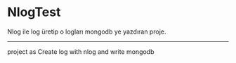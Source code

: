 # NlogTest

Nlog ile log üretip o logları mongodb ye yazdıran proje.

------------------------------------

project as Create log with nlog and write mongodb 
